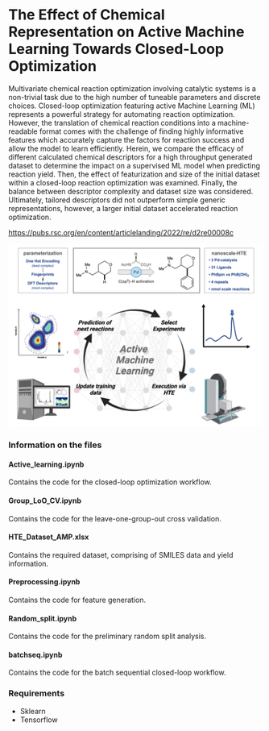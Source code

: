 # The Effect of Chemical Representation on Active Machine Learning Towards Closed-Loop Optimization

Multivariate chemical reaction optimization involving catalytic systems is a non-trivial task due to the high number of tuneable parameters and discrete choices. Closed-loop optimization featuring active Machine Learning (ML) represents a powerful strategy for automating reaction optimization. However, the translation of chemical reaction conditions into a machine-readable format comes with the challenge of finding highly informative features which accurately capture the factors for reaction success and allow the model to learn efficiently. Herein, we compare the efficacy of different calculated chemical descriptors for a high throughput generated dataset to determine the impact on a supervised ML model when predicting reaction yield. Then, the effect of featurization and size of the initial dataset within a closed-loop reaction optimization was examined. Finally, the balance between descriptor complexity and dataset size was considered. Ultimately, tailored descriptors did not outperform simple generic representations, however, a larger initial dataset accelerated reaction optimization.

https://pubs.rsc.org/en/content/articlelanding/2022/re/d2re00008c

![Screenshot](Abstract_fig.png)

### Information on the files

#### Active_learning.ipynb
Contains the code for the closed-loop optimization workflow.

#### Group_LoO_CV.ipynb
Contains the code for the leave-one-group-out cross validation.

#### HTE_Dataset_AMP.xlsx
Contains the required dataset, comprising of SMILES data and yield information.

#### Preprocessing.ipynb
Contains the code for feature generation.

#### Random_split.ipynb
Contains the code for the preliminary random split analysis.

#### batchseq.ipynb
Contains the code for the batch sequential closed-loop workflow.



### Requirements
- Sklearn
- Tensorflow
